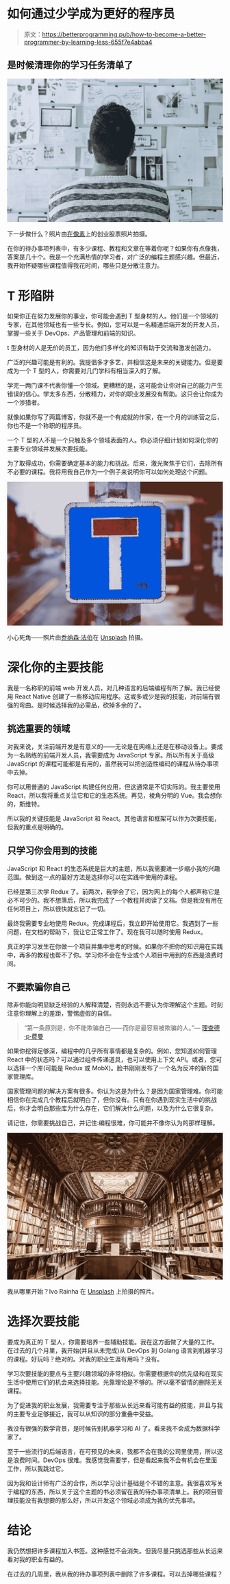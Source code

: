 # 如何通过少学成为更好的程序员

> 原文：<https://betterprogramming.pub/how-to-become-a-better-programmer-by-learning-less-655f7e4abba4>

## 是时候清理你的学习任务清单了

![](img/18bcb9b042dcd9e6407abf7110209c8c.png)

下一步做什么？照片由[在](https://www.pexels.com/pl-pl/@startup-stock-photos?utm_content=attributionCopyText&utm_medium=referral&utm_source=pexels)[像素](https://www.pexels.com/pl-pl/zdjecie/badania-burza-mozgow-innowacja-koncepcja-212286/?utm_content=attributionCopyText&utm_medium=referral&utm_source=pexels)上的创业股票照片拍摄。

在你的待办事项列表中，有多少课程、教程和文章在等着你呢？如果你有点像我，答案是几十个。我是一个充满热情的学习者，对广泛的编程主题感兴趣。但最近，我开始怀疑哪些课程值得我花时间，哪些只是分散注意力。

# T 形陷阱

如果你正在努力发展你的事业，你可能会遇到 T 型身材的人。他们是一个领域的专家，在其他领域也有一些专长。例如，您可以是一名精通后端开发的开发人员，掌握一些关于 DevOps、产品管理和前端的知识。

t 型身材的人是无价的员工，因为他们多样化的知识有助于交流和激发创造力。

广泛的兴趣可能是有利的。我提倡多才多艺，并相信这是未来的关键能力。但是要成为一个 T 型的人，你需要对几门学科有相当深入的了解。

学完一两门课不代表你懂一个领域。更糟糕的是，这可能会让你对自己的能力产生错误的信心。学太多东西，分散精力，对你的职业发展没有帮助。这只会让你成为一个涉猎者。

就像如果你写了两篇博客，你就不是一个有成就的作家，在一个月的训练营之后，你也不是一个称职的程序员。

一个 T 型的人不是一个只触及多个领域表面的人。你必须仔细计划如何深化你的主要专业领域并发展次要技能。

为了取得成功，你需要确定基本的能力和挑战。后来，激光聚焦于它们，去除所有不必要的课程。我将用我自己作为一个例子来说明你可以如何处理这个问题。

![](img/a4bb6f7eca3886137f8966a7e611d52c.png)

小心死角——照片由[乔纳森·法伯](https://unsplash.com/@farber?utm_source=unsplash&utm_medium=referral&utm_content=creditCopyText)在 [Unsplash](/s/photos/t?utm_source=unsplash&utm_medium=referral&utm_content=creditCopyText) 拍摄。

# 深化你的主要技能

我是一名称职的前端 web 开发人员，对几种语言的后端编程有所了解。我已经使用 React Native 创建了一些移动应用程序。这或多或少是我的技能，对前端有很强的弯曲。是时候选择我的必需品，砍掉多余的了。

## 挑选重要的领域

对我来说，关注前端开发是有意义的——无论是在网络上还是在移动设备上。要成为一名熟练的前端开发人员，我需要成为 JavaScript 专家。所以所有关于高级 JavaScript 的课程可能都是有用的，虽然我可以把创造性编码的课程从待办事项中去掉。

你可以用普通的 JavaScript 构建任何应用，但这通常是不切实际的。我主要使用 React，所以我将重点关注它和它的生态系统。再见，棱角分明的 Vue。我会想你的，斯维特。

所以我的关键技能是 JavaScript 和 React。其他语言和框架可以作为次要技能，但我的重点是明确的。

## 只学习你会用到的技能

JavaScript 和 React 的生态系统是巨大的主题，所以我需要进一步缩小我的兴趣范围。做到这一点的最好方法是选择你可以在实践中使用的课程。

已经是第三次学 Redux 了。前两次，我学会了它，因为网上的每个人都声称它是必不可少的。我不想落后，所以我完成了一个教程并阅读了文档。但是我没有用在任何项目上，所以很快就忘记了一切。

最终我需要专业地使用 Redux。完成课程后，我立即开始使用它。我遇到了一些问题，在文档的帮助下，我让它正常工作了。现在我可以随时使用 Redux。

真正的学习发生在你做一个项目并集中思考的时候。如果你不把你的知识用在实践中，再多的教程也帮不了你。学习你不会在专业或个人项目中用到的东西是浪费时间。

## 不要欺骗你自己

除非你能向明显缺乏经验的人解释清楚，否则永远不要认为你理解这个主题。时刻注意你理解上的差距，警惕虚假的自信。

> “第一条原则是，你不能欺骗自己——而你是最容易被欺骗的人。”— [理查德·p·费曼](https://en.wikiquote.org/wiki/Richard_Feynman#Quotations_about_Feynman)

如果你挖得足够深，编程中的几乎所有事情都是复杂的。例如，您知道如何管理 React 中的状态吗？可以通过组件传递道具，也可以使用上下文 API。或者，您可以选择一个库(可能是 Redux 或 MobX)。脸书刚刚发布了一个名为反冲的新的国家管理库。

国家管理问题的解决方案有很多。你认为这是为什么？是因为国家管理难。你可能相信你在完成几个教程后就明白了，但你没有。只有在你遇到现实生活中的挑战后，你才会明白那些库为什么存在，它们解决什么问题，以及为什么它很复杂。

请记住，你需要挑战自己，并记住:编程很难，你可能并不像你认为的那样理解。

![](img/48d6001b62fdc268f7755708e606de0a.png)

我从哪里开始？Ivo Rainha 在 [Unsplash](/s/photos/library?utm_source=unsplash&utm_medium=referral&utm_content=creditCopyText) 上拍摄的照片。

# 选择次要技能

要成为真正的 T 型人，你需要培养一些辅助技能。我在这方面做了大量的工作。在过去的几个月里，我开始(并且从未完成)从 DevOps 到 Golang 语言到机器学习的课程。好玩吗？绝对的。对我的职业生涯有用吗？没有。

学习次要技能的要点与主要兴趣领域的非常相似。你需要根据你的优先级和在现实生活中使用它们的机会来选择技能。光靠理论是不够的。所以毫不留情的删除无关课程。

为了促进我的职业发展，我需要专注于那些从长远来看可能有益的技能，并且与我的主要专业足够接近，我可以从知识的部分重叠中受益。

我没有很强的数学背景，是时候告别机器学习和 AI 了。看来我不会成为数据科学家了。

至于一些流行的后端语言，在可预见的未来，我都不会在我的公司里使用，所以这是浪费时间。DevOps 很难。我感觉我需要学，但是看起来我不会有机会在里面工作，所以我跳过它。

因为我和设计师有广泛的合作，所以学习设计基础是个不错的主意。我很喜欢写关于编程的东西，所以关于这个主题的书必须留在我的待办事项清单上。我的项目管理技能没有我想要的那么好，所以开发这个领域必须成为我的优先事项。

# 结论

我仍然想把许多课程加入书签。这种感觉不会消失。但我尽量只挑选那些从长远来看对我的职业有益的。

在过去的几周里，我从我的待办事项列表中删除了许多课程。可以去掉哪些课程？
